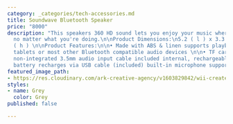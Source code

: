 ```yaml
---
category: _categories/tech-accessories.md
title: Soundwave Bluetooth Speaker
price: "8000"
description: "This speakers 360 HD sound lets you enjoy your music wherever you are
  no matter what you're doing.\n\nProduct Dimensions:\n5.2 ( l ) x 3.3 ( w ) x 14.2
  ( h ) \n\nProduct Features:\n\n• Made with ABS & linen supports playback from smartphones,
  tablets or most other Bluetooth compatible audio devices \n\n• TF card function
  non-integrated 3.5mm audio input cable included internal, rechargeable lithium-polymer
  battery recharges via USB cable (included) built-in microphone supports call pick-up"
featured_image_path:
- https://res.cloudinary.com/ark-creative-agency/v1603829842/wii-create/uploads/TECH-5065-1_default_omoa9c.png
styles:
- name: Grey
  color: Grey
published: false

---
```

